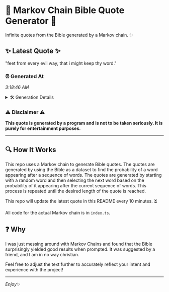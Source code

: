 # 📖 Markov Chain Bible Quote Generator 📖

Infinite quotes from the Bible generated by a Markov chain. ✨

## ✨ Latest Quote ✨
"feet from every evil way, that i might keep thy word."

### ⏰ Generated At
*3:18:46 AM*

<details>
    <summary>🛠️ Generation Details</summary>
    <p>
        <strong>🌱 Seed:</strong> feet<br>
        <strong>🔄 Iterations:</strong> 10<br>
        <strong>📜 Context History:</strong><br>[ feet ]: from<br>[ feet, from ]: every<br>[ feet, from, every ]: evil<br>[ feet, from, every, evil ]: way,<br>[ feet, from, every, evil, way, ]: that<br>[ feet, from, every, evil, way,, that ]: i<br>[ from, every, evil, way,, that, i ]: might<br>[ every, evil, way,, that, i, might ]: keep<br>[ evil, way,, that, i, might, keep ]: thy<br>[ way,, that, i, might, keep, thy ]: word.<br>
    </p>
</details>

### ⚠️ Disclaimer ⚠️
**This quote is generated by a program and is not to be taken seriously. It is purely for entertainment purposes.**

---

## 🔍 How It Works

This repo uses a Markov chain to generate Bible quotes. The quotes are generated by using the Bible as a dataset to find the probability of a word appearing after a sequence of words. The quotes are generated by starting with a random word and then selecting the next word based on the probability of it appearing after the current sequence of words. This process is repeated until the desired length of the quote is reached.

This repo will update the latest quote in this README every 10 minutes. ⏳

All code for the actual Markov chain is in `index.ts`.

## ❓ Why

I was just messing around with Markov Chains and found that the Bible surprisingly yielded good results when prompted. 
It was suggested by a friend, and I am in no way christian.

Feel free to adjust the text further to accurately reflect your intent and experience with the project!

---

*Enjoy*✨
